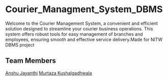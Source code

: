 # Courier_Managment_System_DBMS
Welcome to the Courier Management System, a convenient and efficient solution designed to streamline your courier business operations. This system offers robust tools for easy management of branches and employees, ensuring smooth and effective service delivery.Made for NITW DBMS project

## Team Members
[Anshu Jayanthi](https://github.com/anshujayanthi) 
[Murtaza Kushalgadhwala](https://github.com/MurtazaKush)
